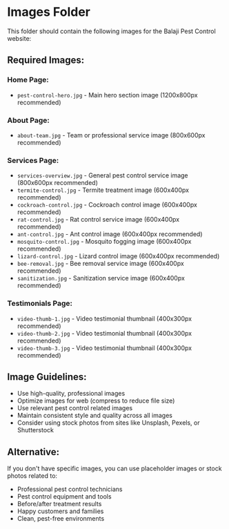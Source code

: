 # Images Folder

This folder should contain the following images for the Balaji Pest Control website:

## Required Images:

### Home Page:
- `pest-control-hero.jpg` - Main hero section image (1200x800px recommended)

### About Page:
- `about-team.jpg` - Team or professional service image (800x600px recommended)

### Services Page:
- `services-overview.jpg` - General pest control service image (800x600px recommended)
- `termite-control.jpg` - Termite treatment image (600x400px recommended)
- `cockroach-control.jpg` - Cockroach control image (600x400px recommended)
- `rat-control.jpg` - Rat control service image (600x400px recommended)
- `ant-control.jpg` - Ant control image (600x400px recommended)
- `mosquito-control.jpg` - Mosquito fogging image (600x400px recommended)
- `lizard-control.jpg` - Lizard control image (600x400px recommended)
- `bee-removal.jpg` - Bee removal service image (600x400px recommended)
- `sanitization.jpg` - Sanitization service image (600x400px recommended)

### Testimonials Page:
- `video-thumb-1.jpg` - Video testimonial thumbnail (400x300px recommended)
- `video-thumb-2.jpg` - Video testimonial thumbnail (400x300px recommended)
- `video-thumb-3.jpg` - Video testimonial thumbnail (400x300px recommended)

## Image Guidelines:
- Use high-quality, professional images
- Optimize images for web (compress to reduce file size)
- Use relevant pest control related images
- Maintain consistent style and quality across all images
- Consider using stock photos from sites like Unsplash, Pexels, or Shutterstock

## Alternative:
If you don't have specific images, you can use placeholder images or stock photos related to:
- Professional pest control technicians
- Pest control equipment and tools
- Before/after treatment results
- Happy customers and families
- Clean, pest-free environments
